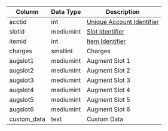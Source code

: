 | Column      | Data Type | Description                                                                             |
| ----------- | --------- | --------------------------------------------------------------------------------------- |
| acctid      | int       | [Unique Account Identifier](account.md)                                                 |
| slotid      | mediumint | [Slot Identifier](https://eqemu.gitbook.io/server/categories/inventory/inventory-slots) |
| itemid      | int       | [Item Identifier](items.md)                                                             |
| charges     | smallint  | Charges                                                                                 |
| augslot1    | mediumint | Augment Slot 1                                                                          |
| augslot2    | mediumint | Augment Slot 2                                                                          |
| augslot3    | mediumint | Augment Slot 3                                                                          |
| augslot4    | mediumint | Augment Slot 4                                                                          |
| augslot5    | mediumint | Augment Slot 5                                                                          |
| augslot6    | mediumint | Augment Slot 6                                                                          |
| custom_data | text      | Custom Data                                                                             |